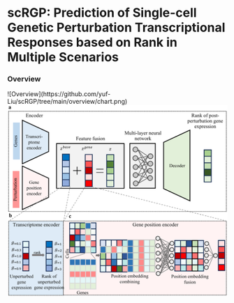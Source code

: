 # scRGP: Prediction of Single-cell Genetic Perturbation Transcriptional Responses based on Rank in Multiple Scenarios

<H3>Overview</H3>
![Overview](https://github.com/yuf-Liu/scRGP/tree/main/overview/chart.png)
<img src="overview/chart.png" alt="Overview" width="600"/>
